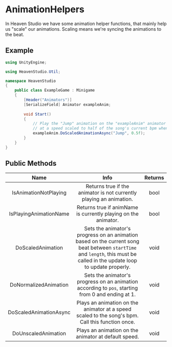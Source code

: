 # AnimationHelpers
In Heaven Studio we have some animation helper functions, 
that mainly help us "scale" our animations. Scaling means we're syncing the animations to the beat.

## Example
```cs
using UnityEngine;

using HeavenStudio.Util;

namespace HeavenStudio
{
	public class ExampleGame : Minigame
	{
		[Header("Animators")]
		[SerializeField] Animator exampleAnim;
		
		void Start() 
		{
			// Play the "Jump" animation on the "exampleAnim" animator 
			// at a speed scaled to half of the song's current bpm when calling this function.
			exampleAnim.DoScaledAnimationAsync("Jump", 0.5f);
		}
	}
}
```

## Public Methods
| Name | Info | Returns |
| :--: | :--: | :-----: |
| IsAnimationNotPlaying | Returns true if the animator is not currently playing an animation. | bool |
| IsPlayingAnimationName | Returns true if animName is currently playing on the animator. | bool |
| DoScaledAnimation | Sets the animator's progress on an animation based on the current song beat between `startTime` and `length`, this must be called in the update loop to update properly. | void |
| DoNormalizedAnimation | Sets the animator's progress on an animation according to `pos`, starting from 0 and ending at 1. | void |
| DoScaledAnimationAsync | Plays an animation on the animator at a speed scaled to the song's bpm. Call this function once. | void |
| DoUnscaledAnimation | Plays an animation on the animator at default speed. | void |
